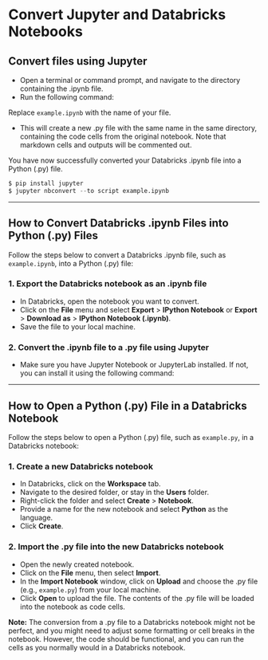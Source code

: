 Convert Jupyter and Databricks Notebooks
========================================

## Convert files using Jupyter
- Open a terminal or command prompt, and navigate to the directory containing the .ipynb file.
- Run the following command:

Replace `example.ipynb` with the name of your file.
- This will create a new .py file with the same name in the same directory, containing the code cells from the original notebook. Note that markdown cells and outputs will be commented out.

You have now successfully converted your Databricks .ipynb file into a Python (.py) file.

```python
$ pip install jupyter
$ jupyter nbconvert --to script example.ipynb
```

---


## How to Convert Databricks .ipynb Files into Python (.py) Files

Follow the steps below to convert a Databricks .ipynb file, such as `example.ipynb`, into a Python (.py) file:

### 1. Export the Databricks notebook as an .ipynb file

- In Databricks, open the notebook you want to convert.
- Click on the **File** menu and select **Export** > **IPython Notebook** or **Export** > **Download as** > **IPython Notebook (.ipynb)**.
- Save the file to your local machine.

### 2. Convert the .ipynb file to a .py file using Jupyter

- Make sure you have Jupyter Notebook or JupyterLab installed. If not, you can install it using the following command:

---

## How to Open a Python (.py) File in a Databricks Notebook

Follow the steps below to open a Python (.py) file, such as `example.py`, in a Databricks notebook:

### 1. Create a new Databricks notebook

- In Databricks, click on the **Workspace** tab.
- Navigate to the desired folder, or stay in the **Users** folder.
- Right-click the folder and select **Create** > **Notebook**.
- Provide a name for the new notebook and select **Python** as the language.
- Click **Create**.

### 2. Import the .py file into the new Databricks notebook

- Open the newly created notebook.
- Click on the **File** menu, then select **Import**.
- In the **Import Notebook** window, click on **Upload** and choose the .py file (e.g., `example.py`) from your local machine.
- Click **Open** to upload the file. The contents of the .py file will be loaded into the notebook as code cells.

**Note:** The conversion from a .py file to a Databricks notebook might not be perfect, and you might need to adjust some formatting or cell breaks in the notebook. However, the code should be functional, and you can run the cells as you normally would in a Databricks notebook.


